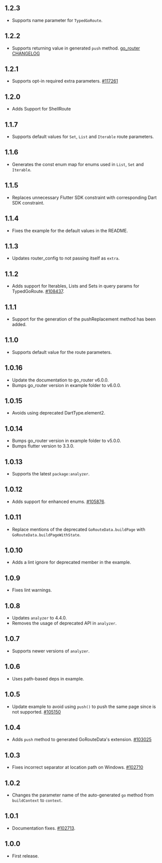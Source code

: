 ## 1.2.3

* Supports name parameter for `TypedGoRoute`.

## 1.2.2

* Supports returning value in generated `push` method. [go_router CHANGELOG](https://github.com/flutter/packages/blob/main/packages/go_router/CHANGELOG.md#650)

## 1.2.1

* Supports opt-in required extra parameters. [#117261](https://github.com/flutter/flutter/issues/117261)

## 1.2.0

* Adds Support for ShellRoute

## 1.1.7

* Supports default values for `Set`, `List` and `Iterable` route parameters.

## 1.1.6

* Generates the const enum map for enums used in `List`, `Set` and `Iterable`.

## 1.1.5

* Replaces unnecessary Flutter SDK constraint with corresponding Dart
  SDK constraint.

## 1.1.4

* Fixes the example for the default values in the README.

## 1.1.3

* Updates router_config to not passing itself as `extra`.

## 1.1.2

* Adds support for Iterables, Lists and Sets in query params for TypedGoRoute. [#108437](https://github.com/flutter/flutter/issues/108437).

## 1.1.1

* Support for the generation of the pushReplacement method has been added.

## 1.1.0

* Supports default value for the route parameters.

## 1.0.16

* Update the documentation to go_router v6.0.0.
* Bumps go_router version in example folder to v6.0.0.

## 1.0.15

* Avoids using deprecated DartType.element2.

## 1.0.14

* Bumps go_router version in example folder to v5.0.0.
* Bumps flutter version to 3.3.0.

## 1.0.13

* Supports the latest `package:analyzer`.

## 1.0.12

* Adds support for enhanced enums. [#105876](https://github.com/flutter/flutter/issues/105876).

## 1.0.11

* Replace mentions of the deprecated `GoRouteData.buildPage` with `GoRouteData.buildPageWithState`.

## 1.0.10

* Adds a lint ignore for deprecated member in the example.

## 1.0.9

* Fixes lint warnings.

## 1.0.8

* Updates `analyzer` to 4.4.0.
* Removes the usage of deprecated API in `analyzer`.

## 1.0.7

* Supports newer versions of `analyzer`.

## 1.0.6

* Uses path-based deps in example.

## 1.0.5

* Update example to avoid using `push()` to push the same page since is not supported. [#105150](https://github.com/flutter/flutter/issues/105150)

## 1.0.4

* Adds `push` method to generated GoRouteData's extension. [#103025](https://github.com/flutter/flutter/issues/103025)

## 1.0.3

* Fixes incorrect separator at location path on Windows. [#102710](https://github.com/flutter/flutter/issues/102710)

## 1.0.2

* Changes the parameter name of the auto-generated `go` method from `buildContext` to `context`.

## 1.0.1

* Documentation fixes. [#102713](https://github.com/flutter/flutter/issues/102713).

## 1.0.0

* First release.
